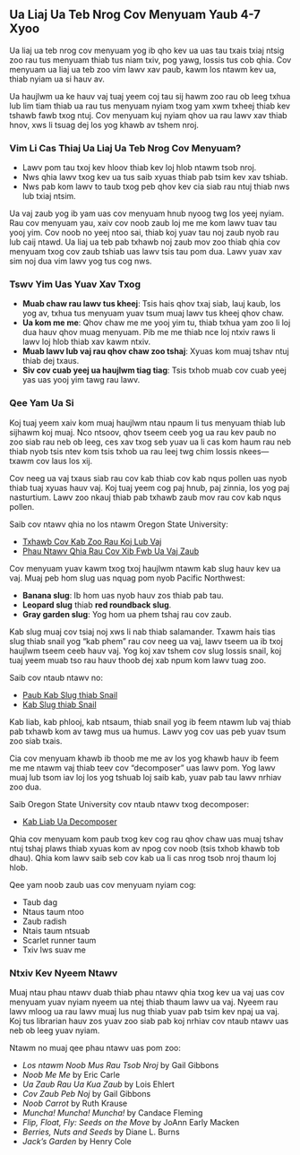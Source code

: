 ## Ua Liaj Ua Teb Nrog Cov Menyuam Yaub 4-7 Xyoo

Ua liaj ua teb nrog cov menyuam yog ib qho kev ua uas tau txais txiaj ntsig zoo rau tus menyuam thiab tus niam txiv, pog yawg, lossis tus cob qhia. Cov menyuam ua liaj ua teb zoo vim lawv xav paub, kawm los ntawm kev ua, thiab nyiam ua si hauv av.

Ua haujlwm ua ke hauv vaj tuaj yeem coj tau sij hawm zoo rau ob leeg txhua lub lim tiam thiab ua rau tus menyuam nyiam txog yam xwm txheej thiab kev tshawb fawb txog ntuj. Cov menyuam kuj nyiam qhov ua rau lawv xav thiab hnov, xws li tsuag dej los yog khawb av tshem nroj.

### Vim Li Cas Thiaj Ua Liaj Ua Teb Nrog Cov Menyuam?

- Lawv pom tau txoj kev hloov thiab kev loj hlob ntawm tsob nroj.
- Nws qhia lawv txog kev ua tus saib xyuas thiab pab tsim kev xav tshiab.
- Nws pab kom lawv to taub txog peb qhov kev cia siab rau ntuj thiab nws lub txiaj ntsim.

Ua vaj zaub yog ib yam uas cov menyuam hnub nyoog twg los yeej nyiam. Rau cov menyuam yau, xaiv cov noob zaub loj me me kom lawv tuav tau yooj yim. Cov noob no yeej ntoo sai, thiab koj yuav tau noj zaub nyob rau lub caij ntawd. Ua liaj ua teb pab txhawb noj zaub mov zoo thiab qhia cov menyuam txog cov zaub tshiab uas lawv tsis tau pom dua. Lawv yuav xav sim noj dua vim lawv yog tus cog nws.

### Tswv Yim Uas Yuav Xav Txog

- **Muab chaw rau lawv tus kheej**: Tsis hais qhov txaj siab, lauj kaub, los yog av, txhua tus menyuam yuav tsum muaj lawv tus kheej qhov chaw.
- **Ua kom me me**: Qhov chaw me me yooj yim tu, thiab txhua yam zoo li loj dua hauv qhov muag menyuam. Pib me me thiab nce loj ntxiv raws li lawv loj hlob thiab xav kawm ntxiv.
- **Muab lawv lub vaj rau qhov chaw zoo tshaj**: Xyuas kom muaj tshav ntuj thiab dej txaus.
- **Siv cov cuab yeej ua haujlwm tiag tiag**: Tsis txhob muab cov cuab yeej yas uas yooj yim tawg rau lawv.

### Qee Yam Ua Si

Koj tuaj yeem xaiv kom muaj haujlwm ntau npaum li tus menyuam thiab lub sijhawm koj muaj. Nco ntsoov, qhov tseem ceeb yog ua rau kev paub no zoo siab rau neb ob leeg, ces xav txog seb yuav ua li cas kom haum rau neb thiab nyob tsis ntev kom tsis txhob ua rau leej twg chim lossis nkees—txawm cov laus los xij.


Cov neeg ua vaj txaus siab rau cov kab thiab cov kab nqus pollen uas nyob thiab tuaj xyuas hauv vaj. Koj tuaj yeem cog paj hnub, paj zinnia, los yog paj nasturtium. Lawv zoo nkauj thiab pab txhawb zaub mov rau cov kab nqus pollen.

Saib cov ntawv qhia no los ntawm Oregon State University:

- [Txhawb Cov Kab Zoo Rau Koj Lub Vaj](https://catalog.extension.oregonstate.edu/pnw550)
- [Phau Ntawv Qhia Rau Cov Xib Fwb Ua Vaj Zaub](https://catalog.extension.oregonstate.edu/em9032)


Cov menyuam yuav kawm txog txoj haujlwm ntawm kab slug hauv kev ua vaj. Muaj peb hom slug uas nquag pom nyob Pacific Northwest:

- **Banana slug**: Ib hom uas nyob hauv zos thiab pab tau.
- **Leopard slug** thiab **red roundback slug**.
- **Gray garden slug**: Yog hom ua phem tshaj rau cov zaub.

Kab slug muaj cov tsiaj noj xws li nab thiab salamander. Txawm hais tias slug thiab snail yog “kab phem” rau cov neeg ua vaj, lawv tseem ua ib txoj haujlwm tseem ceeb hauv vaj. Yog koj xav tshem cov slug lossis snail, koj tuaj yeem muab tso rau hauv thoob dej xab npum kom lawv tuag zoo.

Saib cov ntaub ntawv no:

- [Paub Kab Slug thiab Snail](https://agsci.oregonstate.edu/slug-portal/identification)
- [Kab Slug thiab Snail](https://www.oregon.gov/oda/shared/documents/publications/ippm/odaguidemolluscs2016forweb.pdf)


Kab liab, kab phlooj, kab ntsaum, thiab snail yog ib feem ntawm lub vaj thiab pab txhawb kom av tawg mus ua humus. Lawv yog cov uas peb yuav tsum zoo siab txais.

Cia cov menyuam khawb ib thoob me me av los yog khawb hauv ib feem me me ntawm vaj thiab teev cov “decomposer” uas lawv pom. Yog lawv muaj lub tsom iav loj los yog tshuab loj saib kab, yuav pab tau lawv nrhiav zoo dua.

Saib Oregon State University cov ntaub ntawv txog decomposer:

- [Kab Liab Ua Decomposer](https://lpi.oregonstate.edu/sites/lpi.oregonstate.edu/files/pdf/hyp/lessons-manuals/K12/K5/grade_three_worms_as_decomposers.pdf)


Qhia cov menyuam kom paub txog kev cog rau qhov chaw uas muaj tshav ntuj tshaj plaws thiab xyuas kom av npog cov noob (tsis txhob khawb tob dhau). Qhia kom lawv saib seb cov kab ua li cas nrog tsob nroj thaum loj hlob.

Qee yam noob zaub uas cov menyuam nyiam cog:

- Taub dag
- Ntaus taum ntoo
- Zaub radish
- Ntais taum ntsuab
- Scarlet runner taum
- Txiv lws suav me

### Ntxiv Kev Nyeem Ntawv

Muaj ntau phau ntawv duab thiab phau ntawv qhia txog kev ua vaj uas cov menyuam yuav nyiam nyeem ua ntej thiab thaum lawv ua vaj. Nyeem rau lawv mloog ua rau lawv muaj lus nug thiab yuav pab tsim kev npaj ua vaj. Koj tus librarian hauv zos yuav zoo siab pab koj nrhiav cov ntaub ntawv uas neb ob leeg yuav nyiam.

Ntawm no muaj qee phau ntawv uas pom zoo:

- *Los ntawm Noob Mus Rau Tsob Nroj* by Gail Gibbons
- *Noob Me Me* by Eric Carle
- *Ua Zaub Rau Ua Kua Zaub* by Lois Ehlert
- *Cov Zaub Peb Noj* by Gail Gibbons
- *Noob Carrot* by Ruth Krause
- *Muncha! Muncha! Muncha!* by Candace Fleming
- *Flip, Float, Fly: Seeds on the Move* by JoAnn Early Macken
- *Berries, Nuts and Seeds* by Diane L. Burns
- *Jack’s Garden* by Henry Cole
